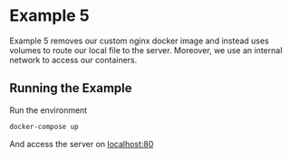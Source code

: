 # Example 5

Example 5 removes our custom nginx docker image and instead uses volumes
to route our local file to the server. Moreover, we use an internal
network to access our containers.

## Running the Example

Run the environment

```sh
docker-compose up
```

And access the server on [localhost:80](http://localhost:80)
